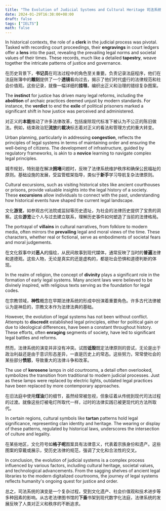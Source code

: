 ```yaml
---
title: "The Evolution of Judicial Systems and Cultural Heritage 司法系统的演变与文化遗产"
date: 2024-01-29T16:38:00+08:00
draft: false
tags: ["IELTS"]
math: false
---
```


In historical contexts, the role of a **clerk** in the judicial process was pivotal. Tasked with recording court proceedings, their **engravings** in court ledgers offer a **lens** into the past, revealing the prevailing legal norms and societal values of their times. These records, much like a detailed **tapestry**, weave together the intricate patterns of justice and governance.

在历史背景下，**书记员**在司法过程中的角色至关重要。负责记录法庭程序，他们在法庭账簿中的**雕刻**提供了一个**透镜**看向过去，揭示了他们时代盛行的法律规范和社会价值观。这些记录，就像一幅详细的**挂毯**，编织出正义和治理的错综复杂图案。

The **instinct** for justice has driven many legal reforms, including the **abolition** of archaic practices deemed unjust by modern standards. For instance, the **verdict** to end the **exile** of political prisoners marked a significant shift in how justice was perceived and administered.

对正义的**本能**推动了许多法律改革，包括废除现代标准下被认为不公正的陈旧做法。例如，结束政治犯**流放**的**裁决**标志着对正义的看法和管理方式的重大转变。

Urban planning, particularly in addressing **congestion**, reflects the principles of legal systems in terms of maintaining order and ensuring the well-being of citizens. The development of infrastructure, guided by regulatory frameworks, is akin to a **novice** learning to navigate complex legal principles.

城市规划，特别是在解决**拥堵**问题时，反映了法律系统维护秩序和确保公民福祉的原则。基础设施的发展，受监管框架指导，类似于**新手**学习导航复杂法律原则。

Cultural excursions, such as visiting historical sites like ancient courthouses or prisons, provide valuable insights into the legal history of a society. These **excursions** allow individuals to connect with the past, understanding how historical events have shaped the current legal landscape.

文化**游览**，如参观古代法院或监狱等历史遗址，为社会的法律历史提供了宝贵的洞察。这些**游览**让个人与过去建立联系，理解历史事件如何塑造了当前的法律格局。

The portrayal of **villains** in cultural narratives, from folklore to modern media, often mirrors the **prevailing** legal and moral views of the time. These characters, whether real or fictional, serve as embodiments of societal fears and moral judgements.

在文化叙事中对**恶人**的描绘，从民间故事到现代媒体，通常反映了当时的**普遍**法律和道德观。这些人物，无论是真实的还是虚构的，都是社会恐惧和道德判断的体现。

In the realm of religion, the concept of **divinity** plays a significant role in the formation of early legal systems. Many ancient laws were believed to be divinely inspired, with religious texts serving as the foundation for legal codes.

在宗教领域，**神性**概念在早期法律系统的形成中扮演着重要角色。许多古代法律被认为是神启的，宗教文本作为法律法典的基础。

However, the evolution of legal systems has not been without conflict. Attempts to **discredit** established legal principles, either for political gain or due to ideological differences, have been a constant throughout history. These efforts, often **enraging** segments of society, have led to significant legal battles and reforms.

然而，法律系统的演变并非没有冲突。试图**诋毁**既定法律原则的尝试，无论是出于政治利益还是由于意识形态差异，一直是历史上的常态。这些努力，常常使社会的某些部分**愤怒**，导致重大的法律斗争和改革。

The use of **kerosene** lamps in old courtrooms, a detail often overlooked, symbolizes the transition from traditional to modern judicial processes. Just as these lamps were replaced by electric lights, outdated legal practices have been replaced by more contemporary approaches.

在旧法庭中使用**煤油**灯的细节，虽然经常被忽视，但象征着从传统到现代司法过程的过渡。就像这些灯被电灯所取代一样，过时的法律实践已被更现代的方法所取代。

In certain regions, cultural symbols like **tartan** patterns hold legal significance, representing clan identity and heritage. The wearing or display of these patterns, regulated by historical laws, underscores the intersection of culture and legality.

在某些地区，文化符号如**格子呢**图案具有法律意义，代表着宗族身份和遗产。这些图案的穿戴或展示，受历史法律的规范，强调了文化和合法性的交叉。

In conclusion, the evolution of judicial systems is a complex process influenced by various factors, including cultural heritage, societal values, and technological advancements. From the sagging shelves of ancient legal libraries to the modern digitalized courtrooms, the journey of legal systems reflects humanity's ongoing quest for justice and order.

总之，司法系统的演变是一个复杂过程，受到文化遗产、社会价值观和技术进步等多种因素的影响。从古老法律图书馆的**下垂**书架到现代数字化法庭，法律系统的发展反映了人类对正义和秩序的不断追求。
